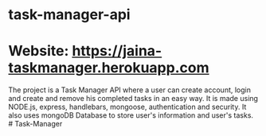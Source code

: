 # task-manager-api

# Website: https://jaina-taskmanager.herokuapp.com
The project is a Task Manager API where a user can create account, login and create and remove his completed tasks in an easy way.
It is made using NODE.js, express, handlebars, mongoose, authentication and security.
It also uses mongoDB Database to store user's information and user's tasks.
#   T a s k - M a n a g e r  
 
